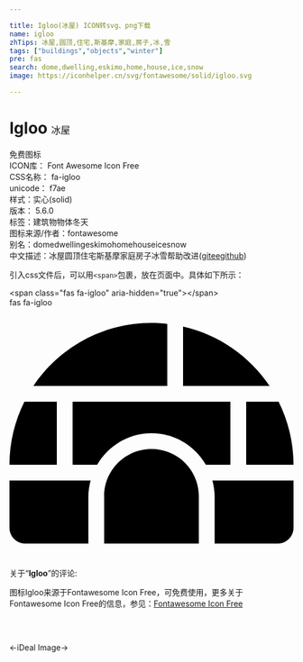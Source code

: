 ```yaml
---

title: Igloo(冰屋) ICON转svg、png下载
name: igloo
zhTips: 冰屋,圆顶,住宅,斯基摩,家庭,房子,冰,雪
tags: ["buildings","objects","winter"]
pre: fas
search: dome,dwelling,eskimo,home,house,ice,snow
image: https://iconhelper.cn/svg/fontawesome/solid/igloo.svg

---
```


# Igloo  <small style="font-size: 60%;font-weight: 100">冰屋</small>


<div class="detail-page">
<p>
<span><span class="badge-success badge">免费图标</span> </span>
<br/>
<span>
ICON库：
<span class="badge-secondary badge">Font Awesome Icon Free</span> 
</span>
<br/>
<span>
CSS名称：
<span class="badge-secondary badge">fa-igloo</span> 
</span>
<br/>
<span>
unicode：
<span class="badge-secondary badge">f7ae</span> 
<copy-btn content='f7ae' btn-title=""></copy-btn>
<copy-btn :content='String.fromCodePoint(parseInt("f7ae", 16))' btn-title="复制U"></copy-btn>
</span><br/><span>样式：<span class="badge-light badge">实心(solid)</span></span>
<br/>
<span>
版本：
<span class="badge-secondary badge">5.6.0</span> 
</span><br/><span>标签：<span class="badge-light badge"><router-link to="/tags/buildings.html">建筑物</router-link></span><span class="badge-light badge"><router-link to="/tags/objects.html">物体</router-link></span><span class="badge-light badge"><router-link to="/tags/winter.html">冬天</router-link></span></span>
<br/>
<span>图标来源/作者：<span class="badge-light badge">fontawesome</span></span> 
<br/>
<span>别名：<span class="badge-light badge">dome</span><span class="badge-light badge">dwelling</span><span class="badge-light badge">eskimo</span><span class="badge-light badge">home</span><span class="badge-light badge">house</span><span class="badge-light badge">ice</span><span class="badge-light badge">snow</span></span><br/><span class="zh-detail">中文描述：<span class="badge-primary badge">冰屋</span><span class="badge-primary badge">圆顶</span><span class="badge-primary badge">住宅</span><span class="badge-primary badge">斯基摩</span><span class="badge-primary badge">家庭</span><span class="badge-primary badge">房子</span><span class="badge-primary badge">冰</span><span class="badge-primary badge">雪</span><span class="help-link"><span>帮助改进</span>(<a href="https://gitee.com/liuwave/icon-helper/edit/master/json/fontawesome/solid/igloo.json" target="_blank" rel="noopener noreferrer">gitee</a><a href="https://github.com/liuwave/icon-helper/edit/master/json/fontawesome/solid/igloo.json" target="_blank" rel="noopener noreferrer">github</a></span>)</span><br/>
</p>
</div>
<div class="alert alert-dark">
  <i class="fas fa-igloo fa-xs"></i>
  <i class="fas fa-igloo fa-sm"></i>
  <i class="fas fa-igloo fa-lg"></i>
  <i class="fas fa-igloo fa-2x"></i>
  <i class="fas fa-igloo fa-3x"></i>
  <i class="fas fa-igloo fa-5x"></i>
  <i class="fas fa-igloo fa-7x"></i>
</div>
<div>
  <p>引入css文件后，可以用<code>&lt;span&gt;</code>包裹，放在页面中。具体如下所示：    
  </p>
  <div class="alert alert-primary" style="font-size: 14px">
    &lt;span class="fas fa-igloo" aria-hidden="true"&gt;&lt;/span&gt;
    <copy-btn content='<span class="fas fa-igloo" aria-hidden="true"></span>'></copy-btn>
  </div>
  <div class="alert alert-secondary">
    <i class="fas fa-igloo"
    style="font-size: 24px"
    aria-hidden="true"></i> fas fa-igloo
    <copy-btn content="fas fa-igloo" btn-title="复制图标名称"></copy-btn>
  </div>
</div>
<div id="svg" class="svg-wrap">
<svg xmlns="http://www.w3.org/2000/svg" viewBox="0 0 576 512"><path d="M320 33.9c-10.5-1.2-21.2-1.9-32-1.9-99.8 0-187.8 50.8-239.4 128H320V33.9zM96 192H30.3C11.1 230.6 0 274 0 320h96V192zM352 39.4V160h175.4C487.2 99.9 424.8 55.9 352 39.4zM480 320h96c0-46-11.1-89.4-30.3-128H480v128zm-64 64v96h128c17.7 0 32-14.3 32-32v-96H411.5c2.6 10.3 4.5 20.9 4.5 32zm32-192H128v128h49.8c22.2-38.1 63-64 110.2-64s88 25.9 110.2 64H448V192zM0 448c0 17.7 14.3 32 32 32h128v-96c0-11.1 1.9-21.7 4.5-32H0v96zm288-160c-53 0-96 43-96 96v96h192v-96c0-53-43-96-96-96z"/></svg>
</div>
<detail full-name='fa-igloo'></detail>
<div class="icon-detail__container">
<p>关于“<b>Igloo</b>”的评论:</p>
</div>
<Vssue title="关于“Igloo”的评论" />    
<div><p>图标Igloo来源于Fontawesome Icon Free，可免费使用，更多关于  Fontawesome Icon Free的信息，参见：<a target="_blank" href="https://iconhelper.cn/fontawesome.html">Fontawesome Icon Free</a>
</p></div>

<div style="padding:2rem 0 " class="page-nav"><p class="inner"><span class="prev">←<router-link to="/icon/brands/ideal.html">iDeal</router-link></span> <span class="next"><router-link to="/icon/solid/image.html">Image</router-link>→</span></p></div>
